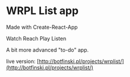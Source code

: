 # WRPL List app
Made with Create-React-App

Watch
Reach
Play
Listen

A bit more advanced "to-do" app. 

live version: [http://botfinski.pl/projects/wrplist/](http://botfinski.pl/projects/wrplist/)
